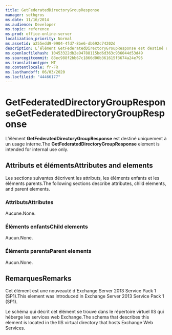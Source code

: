 ```yaml
---
title: GetFederatedDirectoryGroupResponse
manager: sethgros
ms.date: 11/16/2014
ms.audience: Developer
ms.topic: reference
ms.prod: office-online-server
localization_priority: Normal
ms.assetid: a255edd9-9904-4fd7-8be6-db692c74202d
description: L’élément GetFederatedDirectoryGroupResponse est destiné uniquement à un usage interne.
ms.openlocfilehash: 10453322db2e94788115bd6d363c936044d53d49
ms.sourcegitcommit: 88ec988f2bb67c1866d06b361615f3674a24e795
ms.translationtype: MT
ms.contentlocale: fr-FR
ms.lasthandoff: 06/03/2020
ms.locfileid: "44466177"
---
```

# <a name="getfederateddirectorygroupresponse"></a><span data-ttu-id="f5f6e-103">GetFederatedDirectoryGroupResponse</span><span class="sxs-lookup"><span data-stu-id="f5f6e-103">GetFederatedDirectoryGroupResponse</span></span>

<span data-ttu-id="f5f6e-104">L’élément **GetFederatedDirectoryGroupResponse** est destiné uniquement à un usage interne.</span><span class="sxs-lookup"><span data-stu-id="f5f6e-104">The **GetFederatedDirectoryGroupResponse** element is intended for internal use only.</span></span> 

## <a name="attributes-and-elements"></a><span data-ttu-id="f5f6e-105">Attributs et éléments</span><span class="sxs-lookup"><span data-stu-id="f5f6e-105">Attributes and elements</span></span>

<span data-ttu-id="f5f6e-106">Les sections suivantes décrivent les attributs, les éléments enfants et les éléments parents.</span><span class="sxs-lookup"><span data-stu-id="f5f6e-106">The following sections describe attributes, child elements, and parent elements.</span></span>
  
### <a name="attributes"></a><span data-ttu-id="f5f6e-107">Attributs</span><span class="sxs-lookup"><span data-stu-id="f5f6e-107">Attributes</span></span>

<span data-ttu-id="f5f6e-108">Aucune.</span><span class="sxs-lookup"><span data-stu-id="f5f6e-108">None.</span></span>
  
### <a name="child-elements"></a><span data-ttu-id="f5f6e-109">Éléments enfants</span><span class="sxs-lookup"><span data-stu-id="f5f6e-109">Child elements</span></span>

<span data-ttu-id="f5f6e-110">Aucun.</span><span class="sxs-lookup"><span data-stu-id="f5f6e-110">None.</span></span>
  
### <a name="parent-elements"></a><span data-ttu-id="f5f6e-111">Éléments parents</span><span class="sxs-lookup"><span data-stu-id="f5f6e-111">Parent elements</span></span>

<span data-ttu-id="f5f6e-112">Aucun.</span><span class="sxs-lookup"><span data-stu-id="f5f6e-112">None.</span></span>
  
## <a name="remarks"></a><span data-ttu-id="f5f6e-113">Remarques</span><span class="sxs-lookup"><span data-stu-id="f5f6e-113">Remarks</span></span>

<span data-ttu-id="f5f6e-114">Cet élément est une nouveauté d'Exchange Server 2013 Service Pack 1 (SP1).</span><span class="sxs-lookup"><span data-stu-id="f5f6e-114">This element was introduced in Exchange Server 2013 Service Pack 1 (SP1).</span></span>
  
<span data-ttu-id="f5f6e-115">Le schéma qui décrit cet élément se trouve dans le répertoire virtuel IIS qui héberge les services web Exchange.</span><span class="sxs-lookup"><span data-stu-id="f5f6e-115">The schema that describes this element is located in the IIS virtual directory that hosts Exchange Web Services.</span></span>
  

